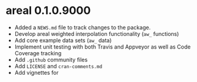 # areal 0.1.0.9000

* Added a `NEWS.md` file to track changes to the package.
* Develop areal weighted interpolation functionality (`aw_` functions)
* Add core example data sets (`aw_` data)
* Implement unit testing with both Travis and Appveyor as well as Code Coverage tracking
* Add `.github` community files
* Add `LICENSE` and `cran-comments.md`
* Add vignettes for 
